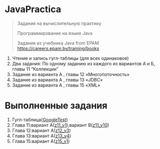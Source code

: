 # JavaPractica


> 
> Задания на вычислительную практику
> 
> Программирование на языке Java 
>
>Задания из учебника Java from EPAM https://careers.epam.by/training/books
1. Чтение и запись гугл-таблицы (для всех одинаковое)
2. Два задания: По одному заданию из каждого из вариантов А и Б, главы 11 “Коллекции”
3. Задание из варианта А , главы 12 «Многопоточность»
4. Задание из варианта А , главы 13 «JDBC»
5. Задание из варианта А , главы 15 «XML»

# Выполненные задания
1. Гугл-таблица([GoogleTest](https://github.com/dnlrknts/JavaPractica/tree/main/GoogleTest))
2. Глава 11:вариант А([z11_v1](https://github.com/dnlrknts/JavaPractica/tree/main/z11_v1)),вариант B([z11_v10](https://github.com/dnlrknts/JavaPractica/tree/main/z11_v10))
3. Глава 12:вариант А([z12_v3](https://github.com/dnlrknts/JavaPractica/tree/main/z12_v3))
4. Глава 13:вариант А([z13_v4](https://github.com/dnlrknts/JavaPractica/tree/main/z13_v4))
5. Глава 15:вариант А([z15_v1](https://github.com/dnlrknts/JavaPractica/tree/main/z15_v1))

